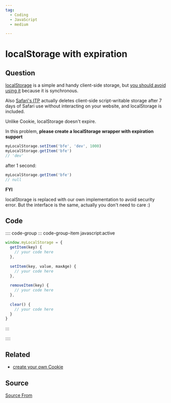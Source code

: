 ```yaml
---
tag:
  - Coding
  - JavaScript
  - medium

---
```

  
# localStorage with expiration

## Question
[localStorage](https://developer.mozilla.org/en-US/docs/Web/API/Window/localStorage) is a simple and handy client-side storage, but [you should avoid using it](https://www.youtube.com/watch?v=NNuTV-gjlZQ) because it is synchronous.

Also [Safari's ITP](https://webkit.org/blog/10218/full-third-party-cookie-blocking-and-more/) actually deletes client-side script-writable storage after 7 days of Safari use without interacting on your website, and localStorage is included.

Unlike Cookie, localStorage doesn't expire.

In this problem, **please create a localStorage wrapper with expiration support**

```js
myLocalStorage.setItem('bfe', 'dev', 1000)
myLocalStorage.getItem('bfe')
// 'dev'
```

after 1 second:

```js
myLocalStorage.getItem('bfe')
// null
```

**FYI**

localStorage is replaced with our own implementation to avoid security error. But the interface is the same, actually you don't need to care :)

## Code
:::: code-group
::: code-group-item javascript:active
```javascript
window.myLocalStorage = {
  getItem(key) {
    // your code here
  },
  
  setItem(key, value, maxAge) {
    // your code here
  },
  
  removeItem(key) {
    // your code here
  },
  
  clear() {
    // your code here
  }
}
```
:::
    
::::


## Related

+ [create your own Cookie](./create-your-own-Cookie)
##  Source
[Source From](https://bigfrontend.dev/problem/localStorage-with-expiration)

  